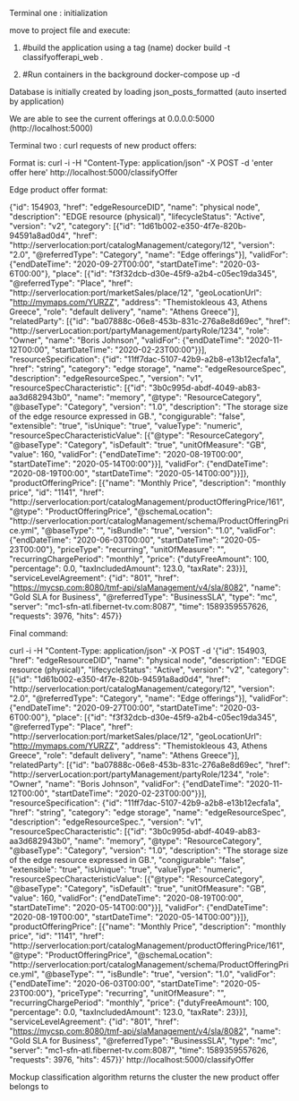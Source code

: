 Terminal one : initialization

move to project file and execute:

1) #build the application using a tag (name)
docker build -t classifyofferapi_web .

2) #Run containers in the background
docker-compose up -d

Database is initially created by loading json_posts_formatted (auto inserted by application)

We are able to see the current offerings at 0.0.0.0:5000 (http://localhost:5000)


Terminal two : curl requests of new product offers:

Format is:
curl -i -H "Content-Type: application/json" -X POST -d 'enter offer here' http://localhost:5000/classifyOffer

Edge product offer format:

{"id": 154903, "href": "edgeResourceDID", "name": "physical node", "description": "EDGE resource (physical)", "lifecycleStatus": "Active", "version": "v2", "category": [{"id": "1d61b002-e350-4f7e-820b-94591a8ad0d4", "href": "http://serverlocation:port/catalogManagement/category/12", "version": "2.0", "@referredType": "Category", "name": "Edge offerings"}], "validFor": {"endDateTime": "2020-09-27T00:00", "startDateTime": "2020-03-6T00:00"}, "place": [{"id": "f3f32dcb-d30e-45f9-a2b4-c05ec19da345", "@referredType": "Place", "href": "http://serverlocation:port/marketSales/place/12", "geoLocationUrl": "http://mymaps.com/YURZZ", "address": "Themistokleous 43, Athens Greece", "role": "default delivery", "name": "Athens Greece"}], "relatedParty": [{"id": "ba07888c-06e8-453b-831c-276a8e8d69ec", "href": "http://serverLocation:port/partyManagement/partyRole/1234", "role": "Owner", "name": "Boris Johnson", "validFor": {"endDateTime": "2020-11-12T00:00", "startDateTime": "2020-02-23T00:00"}}], "resourceSpecification": {"id": "11ff7dac-5107-42b9-a2b8-e13b12ecfa1a", "href": "string", "category": "edge storage", "name": "edgeResourceSpec", "description": "edgeResourceSpec.", "version": "v1", "resourceSpecCharacteristic": [{"id": "3b0c995d-abdf-4049-ab83-aa3d682943b0", "name": "memory", "@type": "ResourceCategory", "@baseType": "Category", "version": "1.0", "description": "The storage size of the edge resource expressed in GB.", "congigurable": "false", "extensible": "true", "isUnique": "true", "valueType": "numeric", "resourceSpecCharacteristicValue": [{"@type": "ResourceCategory", "@baseType": "Category", "isDefault": "true", "unitOfMeasure": "GB", "value": 160, "validFor": {"endDateTime": "2020-08-19T00:00", "startDateTime": "2020-05-14T00:00"}}], "validFor": {"endDateTime": "2020-08-19T00:00", "startDateTime": "2020-05-14T00:00"}}]}, "productOfferingPrice": [{"name": "Monthly Price", "description": "monthly price", "id": "1141", "href": "http://serverlocation:port/catalogManagement/productOfferingPrice/161", "@type": "ProductOfferingPrice", "@schemaLocation": "http://serverlocation:port/catalogManagement/schema/ProductOfferingPrice.yml", "@baseType": "", "isBundle": "true", "version": "1.0", "validFor": {"endDateTime": "2020-06-03T00:00", "startDateTime": "2020-05-23T00:00"}, "priceType": "recurring", "unitOfMeasure": "", "recurringChargePeriod": "monthly", "price": {"dutyFreeAmount": 100, "percentage": 0.0, "taxIncludedAmount": 123.0, "taxRate": 23}}], "serviceLevelAgreement": {"id": "801", "href": "https://mycsp.com:8080/tmf-api/slaManagement/v4/sla/8082", "name": "Gold SLA for Business", "@referredType": "BusinessSLA", "type": "mc", "server": "mc1-sfn-atl.fibernet-tv.com:8087", "time": 1589359557626, "requests": 3976, "hits": 457}}

Final command: 

curl -i -H "Content-Type: application/json" -X POST -d '{"id": 154903, "href": "edgeResourceDID", "name": "physical node", "description": "EDGE resource (physical)", "lifecycleStatus": "Active", "version": "v2", "category": [{"id": "1d61b002-e350-4f7e-820b-94591a8ad0d4", "href": "http://serverlocation:port/catalogManagement/category/12", "version": "2.0", "@referredType": "Category", "name": "Edge offerings"}], "validFor": {"endDateTime": "2020-09-27T00:00", "startDateTime": "2020-03-6T00:00"}, "place": [{"id": "f3f32dcb-d30e-45f9-a2b4-c05ec19da345", "@referredType": "Place", "href": "http://serverlocation:port/marketSales/place/12", "geoLocationUrl": "http://mymaps.com/YURZZ", "address": "Themistokleous 43, Athens Greece", "role": "default delivery", "name": "Athens Greece"}], "relatedParty": [{"id": "ba07888c-06e8-453b-831c-276a8e8d69ec", "href": "http://serverLocation:port/partyManagement/partyRole/1234", "role": "Owner", "name": "Boris Johnson", "validFor": {"endDateTime": "2020-11-12T00:00", "startDateTime": "2020-02-23T00:00"}}], "resourceSpecification": {"id": "11ff7dac-5107-42b9-a2b8-e13b12ecfa1a", "href": "string", "category": "edge storage", "name": "edgeResourceSpec", "description": "edgeResourceSpec.", "version": "v1", "resourceSpecCharacteristic": [{"id": "3b0c995d-abdf-4049-ab83-aa3d682943b0", "name": "memory", "@type": "ResourceCategory", "@baseType": "Category", "version": "1.0", "description": "The storage size of the edge resource expressed in GB.", "congigurable": "false", "extensible": "true", "isUnique": "true", "valueType": "numeric", "resourceSpecCharacteristicValue": [{"@type": "ResourceCategory", "@baseType": "Category", "isDefault": "true", "unitOfMeasure": "GB", "value": 160, "validFor": {"endDateTime": "2020-08-19T00:00", "startDateTime": "2020-05-14T00:00"}}], "validFor": {"endDateTime": "2020-08-19T00:00", "startDateTime": "2020-05-14T00:00"}}]}, "productOfferingPrice": [{"name": "Monthly Price", "description": "monthly price", "id": "1141", "href": "http://serverlocation:port/catalogManagement/productOfferingPrice/161", "@type": "ProductOfferingPrice", "@schemaLocation": "http://serverlocation:port/catalogManagement/schema/ProductOfferingPrice.yml", "@baseType": "", "isBundle": "true", "version": "1.0", "validFor": {"endDateTime": "2020-06-03T00:00", "startDateTime": "2020-05-23T00:00"}, "priceType": "recurring", "unitOfMeasure": "", "recurringChargePeriod": "monthly", "price": {"dutyFreeAmount": 100, "percentage": 0.0, "taxIncludedAmount": 123.0, "taxRate": 23}}], "serviceLevelAgreement": {"id": "801", "href": "https://mycsp.com:8080/tmf-api/slaManagement/v4/sla/8082", "name": "Gold SLA for Business", "@referredType": "BusinessSLA", "type": "mc", "server": "mc1-sfn-atl.fibernet-tv.com:8087", "time": 1589359557626, "requests": 3976, "hits": 457}}' http://localhost:5000/classifyOffer


Mockup classification algorithm returns the cluster the new product offer belongs to


